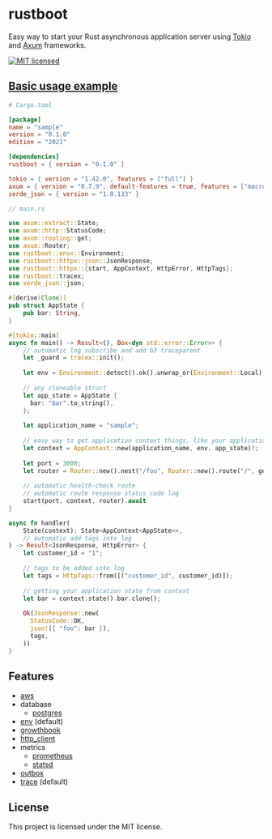 # rustboot

Easy way to start your Rust asynchronous application server using [Tokio](https://tokio.rs/)
and [Axum](https://github.com/tokio-rs/axum) frameworks.

[![MIT licensed][mit-badge]][mit-url]

[mit-badge]: https://img.shields.io/badge/license-MIT-blue.svg

[mit-url]: https://github.com/deroldo/rustboot/blob/main/LICENSE

## [Basic usage example](../../examples/basic)

```toml
# Cargo.toml

[package]
name = "sample"
version = "0.1.0"
edition = "2021"

[dependencies]
rustboot = { version = "0.1.0" }

tokio = { version = "1.42.0", features = ["full"] }
axum = { version = "0.7.9", default-features = true, features = ["macros", "tokio"] }
serde_json = { version = "1.0.133" }
```

```rust
// main.rs

use axum::extract::State;
use axum::http::StatusCode;
use axum::routing::get;
use axum::Router;
use rustboot::envx::Environment;
use rustboot::httpx::json::JsonResponse;
use rustboot::httpx::{start, AppContext, HttpError, HttpTags};
use rustboot::tracex;
use serde_json::json;

#[derive(Clone)]
pub struct AppState {
    pub bar: String,
}

#[tokio::main]
async fn main() -> Result<(), Box<dyn std::error::Error>> {
    // automatic log subscribe and add b3 traceparent
    let _guard = tracex::init();
    
    let env = Environment::detect().ok().unwrap_or(Environment::Local);
    
    // any cloneable struct
    let app_state = AppState {
      bar: "bar".to_string(),
    };
    
    let application_name = "sample";
    
    // easy way to get application context things, like your application state struct
    let context = AppContext::new(application_name, env, app_state)?;
    
    let port = 3000;
    let router = Router::new().nest("/foo", Router::new().route("/", get(handler)));
    
    // automatic health-check route
    // automatic route response status code log
    start(port, context, router).await
}

async fn handler(
    State(context): State<AppContext<AppState>>,
    // automatic add tags into log
) -> Result<JsonResponse, HttpError> {
    let customer_id = "1";
    
    // tags to be added into log
    let tags = HttpTags::from([("customer_id", customer_id)]);
    
    // getting your application state from context
    let bar = context.state().bar.clone();
    
    Ok(JsonResponse::new(
      StatusCode::OK,
      json!({ "foo": bar }),
      tags,
    ))
}
```

## Features

- [aws](src/awsx/README.md)
- database
  - [postgres](src/databasex/postgresx/README.md)
- [env](src/envx/README.md) (default)
- [growthbook](src/growthbookx/README.md)
- [http_client](src/http_clientx/README.md)
- metrics
  - [prometheus](src/metricx/registries/prometheus/README.md)
  - [statsd](src/metricx/registries/statsd/README.md)
- [outbox](src/outboxx/README.md)
- [trace](src/tracex/README.md) (default)

## License
This project is licensed under the MIT license.
